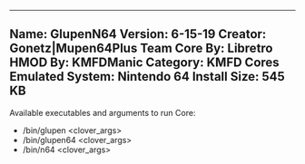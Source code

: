 -----------------------
Name: GlupenN64
Version: 6-15-19
Creator: Gonetz|Mupen64Plus Team
Core By: Libretro
HMOD By: KMFDManic
Category: KMFD Cores
Emulated System: Nintendo 64
Install Size: 545 KB
-----------------------
Available executables and arguments to run Core:
- /bin/glupen <rom> <clover_args>
- /bin/glupen64 <rom> <clover_args>
- /bin/n64 <rom> <clover_args>
